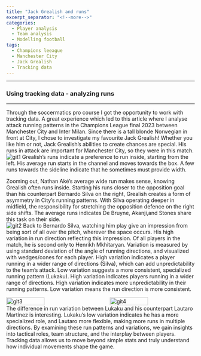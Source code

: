 ```yaml
---
title: "Jack Grealish and runs"
excerpt_separator: "<!--more-->"
categories:
  - Player analysis
  - Team analysis
  - Modelling football
tags:
  - Champions leeague
  - Manchester City
  - Jack Grealish
  - Tracking data
---
```

------------
### Using tracking data - analyzing runs 
------------
Through the soccermatics pro course I got the opportunity to work with tracking data. A great experience which led to this article where I analyse attack running patterns in the Champions League final 2023 between Manchester City and Inter Milan. Since there is a tall blonde Norwegian in front at City, I chose to investigate my favourite Jack Grealish! Whether you like him or not, Jack Grealish’s abilities to create chances are special. His runs in attack are important for Manchester City, so they were in this match.
![git1](https://github.com/user-attachments/assets/8504e061-0758-4f61-9f7e-d6816372a193)
Grealish’s runs indicate a preference to run inside, starting from the left. His average run starts in the channel and moves towards the box. A few runs towards the sideline indicate that he sometimes must provide width.

Zooming out, Nathan Aké’s average wide run makes sense, knowing Grealish often runs inside. Starting his runs closer to the opposition goal than his counterpart Bernardo Silva on the right, Grealish creates a form of asymmetry in City’s running patterns. With Silva operating deeper in midfield, the responsibility for stretching the opposition defence on the right side shifts. The average runs indicates De Bruyne, Akanji,and Stones share this task on their side.   
![git2](https://github.com/user-attachments/assets/94305d77-e245-417a-b8c5-cc028a81537a)
Back to Bernardo Silva, watching him play give an impression from being sort of all over the pitch, wherever the space occurs. His high variation in run direction reflecting this impression. Of all players in the match, he is second only to Henrikh Mkhitaryan. Variation is measured by using standard deviation of the angle of running directions, and visualized with wedges/cones for each player. High variation indicates a player running in a wider range of directions (Silva), which can add unpredictability to the team’s attack. Low variation suggests a more consistent, specialized running pattern (Lukaku).  High variation indicates players running in a wider range of directions. High variation indicates more unpredictability in their running patterns. Low variation means the run direction is more consistent. 

<div style="display: flex; flex-direction: row; justify-content: space-between; align-items: flex-start;">
  <img src="https://github.com/user-attachments/assets/ddba433a-94e0-433d-b2a6-2958d77c4e4c" alt="git3" width="45%" />
  <img src="https://github.com/user-attachments/assets/0bbefcec-1be1-4055-8f55-e8330bcdd3d5" alt="git4" width="45%" />
</div>
The difference in run variation between Lukaku and his counterpart Lautaro Martínez is interesting. Lukaku’s low variation indicates he has a more specialized role, and Lautaro more flexible, making more runs in multiple directions. By examining these run patterns and variations, we gain insights into tactical roles, team structure, and the interplay between players. Tracking data allows us to move beyond simple stats and truly understand how individual movements shape the game.





